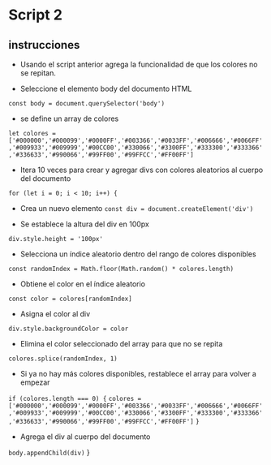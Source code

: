 # Script 2
## instrucciones
<!-- UL -->
* Usando el script anterior agrega la funcionalidad de
que los colores no se repitan.

*  Seleccione el elemento body del documento HTML

`const body = document.querySelector('body')`

* se define un array de colores

`let colores = ['#000000','#000099','#0000FF','#003366','#0033FF','#006666','#0066FF','#009933','#009999','#00CC00','#330066','#3300FF','#333300','#333366','#336633','#990066','#99FF00','#99FFCC','#FF00FF']`

* Itera 10 veces para crear y agregar divs con colores aleatorios al cuerpo del documento

`for (let i = 0; i < 10; i++) {`

* Crea un nuevo elemento
`const div = document.createElement('div')`

* Se establece la altura del div en 100px

`div.style.height = '100px'`

* Selecciona un índice aleatorio dentro del rango de colores disponibles

`const randomIndex = Math.floor(Math.random() * colores.length)`

* Obtiene el color en el índice aleatorio

`const color = colores[randomIndex]`

* Asigna el color al div

`div.style.backgroundColor = color`

* Elimina el color seleccionado del array para que no se repita

`colores.splice(randomIndex, 1)`

* Si ya no hay más colores disponibles, restablece el array para volver a empezar

`if (colores.length === 0) {`
`colores = ['#000000','#000099','#0000FF','#003366','#0033FF','#006666','#0066FF','#009933','#009999','#00CC00','#330066','#3300FF','#333300','#333366','#336633','#990066','#99FF00','#99FFCC','#FF00FF']`
`}`

* Agrega el div al cuerpo del documento

`body.appendChild(div)`
}